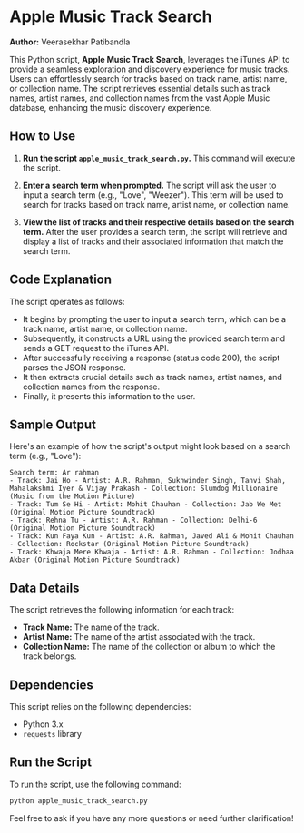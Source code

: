 # Apple Music Track Search

**Author:** Veerasekhar Patibandla

This Python script, **Apple Music Track Search**, leverages the iTunes API to provide a seamless exploration and discovery experience for music tracks. Users can effortlessly search for tracks based on track name, artist name, or collection name. The script retrieves essential details such as track names, artist names, and collection names from the vast Apple Music database, enhancing the music discovery experience.

## How to Use

1. **Run the script `apple_music_track_search.py`.** This command will execute the script.

2. **Enter a search term when prompted.** The script will ask the user to input a search term (e.g., "Love", "Weezer"). This term will be used to search for tracks based on track name, artist name, or collection name.

3. **View the list of tracks and their respective details based on the search term.** After the user provides a search term, the script will retrieve and display a list of tracks and their associated information that match the search term.

## Code Explanation

The script operates as follows:

- It begins by prompting the user to input a search term, which can be a track name, artist name, or collection name.
- Subsequently, it constructs a URL using the provided search term and sends a GET request to the iTunes API.
- After successfully receiving a response (status code 200), the script parses the JSON response.
- It then extracts crucial details such as track names, artist names, and collection names from the response.
- Finally, it presents this information to the user.

## Sample Output

Here's an example of how the script's output might look based on a search term (e.g., "Love"):

```
Search term: Ar rahman
- Track: Jai Ho - Artist: A.R. Rahman, Sukhwinder Singh, Tanvi Shah, Mahalakshmi Iyer & Vijay Prakash - Collection: Slumdog Millionaire (Music from the Motion Picture)
- Track: Tum Se Hi - Artist: Mohit Chauhan - Collection: Jab We Met (Original Motion Picture Soundtrack)
- Track: Rehna Tu - Artist: A.R. Rahman - Collection: Delhi-6 (Original Motion Picture Soundtrack)
- Track: Kun Faya Kun - Artist: A.R. Rahman, Javed Ali & Mohit Chauhan - Collection: Rockstar (Original Motion Picture Soundtrack)
- Track: Khwaja Mere Khwaja - Artist: A.R. Rahman - Collection: Jodhaa Akbar (Original Motion Picture Soundtrack)

```

## Data Details

The script retrieves the following information for each track:

- **Track Name:** The name of the track.
- **Artist Name:** The name of the artist associated with the track.
- **Collection Name:** The name of the collection or album to which the track belongs.

## Dependencies

This script relies on the following dependencies:

- Python 3.x
- `requests` library

## Run the Script

To run the script, use the following command:

```bash
python apple_music_track_search.py
```


Feel free to ask if you have any more questions or need further clarification!
